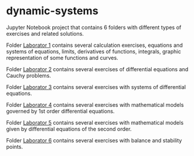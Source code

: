 # dynamic-systems
Jupyter Notebook project that contains 6 folders with different types of exercises and related solutions.

Folder [Laborator 1](https://github.com/Iri25/dsys-Iri25/tree/main/Laborator%201) contains several calculation exercises, equations and systems of equations, limits, derivatives of functions, integrals, graphic representation of some functions and curves.

Folder [Laborator 2](https://github.com/Iri25/dsys-Iri25/tree/main/Laborator%202) contains several exercises of differential equations and Cauchy problems.

Folder [Laborator 3](https://github.com/Iri25/dsys-Iri25/tree/main/Laborator%203) contains several exercises with systems of differential equations.

Folder [Laborator 4](https://github.com/Iri25/dsys-Iri25/tree/main/Laborator%204) contains several exercises with mathematical models governed by 1st order differential equations.

Folder [Laborator 5](https://github.com/Iri25/dsys-Iri25/tree/main/Laborator%205) contains several exercises with mathematical models given by differential equations of the second order.

Folder [Laborator 6](https://github.com/Iri25/dsys-Iri25/tree/main/Laborator%206) contains several exercises with balance and stability points.

